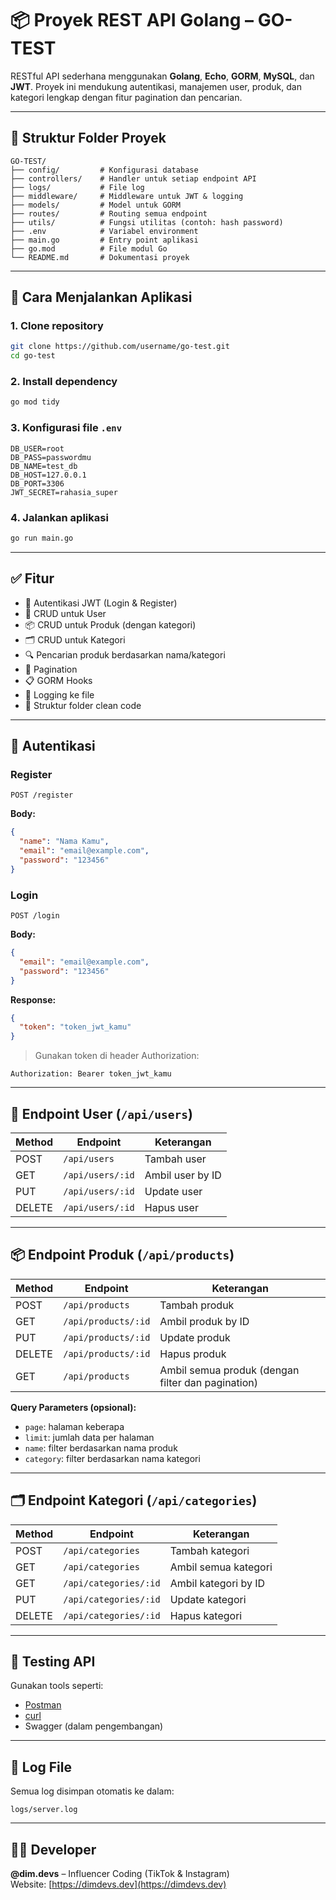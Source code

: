 
# 📦 Proyek REST API Golang – GO-TEST

RESTful API sederhana menggunakan **Golang**, **Echo**, **GORM**, **MySQL**, dan **JWT**. Proyek ini mendukung autentikasi, manajemen user, produk, dan kategori lengkap dengan fitur pagination dan pencarian.

---

## 📁 Struktur Folder Proyek

```
GO-TEST/
├── config/         # Konfigurasi database
├── controllers/    # Handler untuk setiap endpoint API
├── logs/           # File log
├── middleware/     # Middleware untuk JWT & logging
├── models/         # Model untuk GORM
├── routes/         # Routing semua endpoint
├── utils/          # Fungsi utilitas (contoh: hash password)
├── .env            # Variabel environment
├── main.go         # Entry point aplikasi
├── go.mod          # File modul Go
└── README.md       # Dokumentasi proyek
```

---

## 🚀 Cara Menjalankan Aplikasi

### 1. Clone repository
```bash
git clone https://github.com/username/go-test.git
cd go-test
```

### 2. Install dependency
```bash
go mod tidy
```

### 3. Konfigurasi file `.env`
```env
DB_USER=root
DB_PASS=passwordmu
DB_NAME=test_db
DB_HOST=127.0.0.1
DB_PORT=3306
JWT_SECRET=rahasia_super
```

### 4. Jalankan aplikasi
```bash
go run main.go
```

---

## ✅ Fitur

- 🔐 Autentikasi JWT (Login & Register)
- 👤 CRUD untuk User
- 📦 CRUD untuk Produk (dengan kategori)
- 🗂️ CRUD untuk Kategori
- 🔍 Pencarian produk berdasarkan nama/kategori
- 📄 Pagination
- 📋 GORM Hooks
- 📝 Logging ke file
- 🧼 Struktur folder clean code

---

## 🔐 Autentikasi

### Register
```http
POST /register
```
**Body:**
```json
{
  "name": "Nama Kamu",
  "email": "email@example.com",
  "password": "123456"
}
```

### Login
```http
POST /login
```
**Body:**
```json
{
  "email": "email@example.com",
  "password": "123456"
}
```

**Response:**
```json
{
  "token": "token_jwt_kamu"
}
```

> Gunakan token di header Authorization:
```
Authorization: Bearer token_jwt_kamu
```

---

## 👥 Endpoint User (`/api/users`)
| Method | Endpoint         | Keterangan         |
|--------|------------------|--------------------|
| POST   | `/api/users`     | Tambah user        |
| GET    | `/api/users/:id` | Ambil user by ID   |
| PUT    | `/api/users/:id` | Update user        |
| DELETE | `/api/users/:id` | Hapus user         |

---

## 📦 Endpoint Produk (`/api/products`)
| Method | Endpoint             | Keterangan                     |
|--------|----------------------|--------------------------------|
| POST   | `/api/products`      | Tambah produk                  |
| GET    | `/api/products/:id`  | Ambil produk by ID             |
| PUT    | `/api/products/:id`  | Update produk                  |
| DELETE | `/api/products/:id`  | Hapus produk                   |
| GET    | `/api/products`      | Ambil semua produk (dengan filter dan pagination) |

**Query Parameters (opsional):**
- `page`: halaman keberapa
- `limit`: jumlah data per halaman
- `name`: filter berdasarkan nama produk
- `category`: filter berdasarkan nama kategori

---

## 🗂️ Endpoint Kategori (`/api/categories`)
| Method | Endpoint               | Keterangan             |
|--------|------------------------|------------------------|
| POST   | `/api/categories`      | Tambah kategori        |
| GET    | `/api/categories`      | Ambil semua kategori   |
| GET    | `/api/categories/:id`  | Ambil kategori by ID   |
| PUT    | `/api/categories/:id`  | Update kategori        |
| DELETE | `/api/categories/:id`  | Hapus kategori         |

---

## 🧪 Testing API

Gunakan tools seperti:
- [Postman](https://www.postman.com/)
- [curl](https://curl.se/)
- Swagger (dalam pengembangan)

---

## 📝 Log File

Semua log disimpan otomatis ke dalam:
```
logs/server.log
```

---

## 👨‍💻 Developer

**@dim.devs** – Influencer Coding (TikTok & Instagram)  
Website: [https://dimdevs.dev](https://dimdevs.dev)
